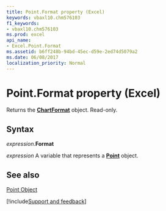 ```yaml
---
title: Point.Format property (Excel)
keywords: vbaxl10.chm576103
f1_keywords:
- vbaxl10.chm576103
ms.prod: excel
api_name:
- Excel.Point.Format
ms.assetid: b6ff248b-94bd-45ec-d59e-2ed74d5079a2
ms.date: 06/08/2017
localization_priority: Normal
---
```



# Point.Format property (Excel)

Returns the  **[ChartFormat](Excel.ChartFormat.md)** object. Read-only.


## Syntax

_expression_.**Format**

_expression_ A variable that represents a **[Point](Excel.Point(object).md)** object.


## See also


[Point Object](Excel.Point(object).md)

[!include[Support and feedback](~/includes/feedback-boilerplate.md)]